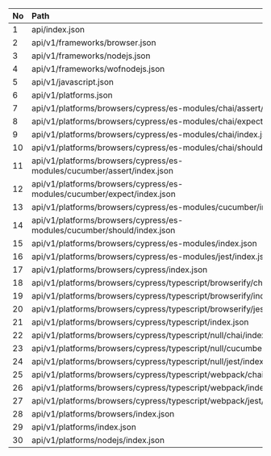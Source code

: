| No | Path                                                                    |
| :- | :---------------------------------------------------------------------- |
| 1  | api/index.json                                                          |
| 2  | api/v1/frameworks/browser.json                                          |
| 3  | api/v1/frameworks/nodejs.json                                           |
| 4  | api/v1/frameworks/wofnodejs.json                                        |
| 5  | api/v1/javascript.json                                                  |
| 6  | api/v1/platforms.json                                                   |
| 7  | api/v1/platforms/browsers/cypress/es-modules/chai/assert/index.json     |
| 8  | api/v1/platforms/browsers/cypress/es-modules/chai/expect/index.json     |
| 9  | api/v1/platforms/browsers/cypress/es-modules/chai/index.json            |
| 10 | api/v1/platforms/browsers/cypress/es-modules/chai/should/index.json     |
| 11 | api/v1/platforms/browsers/cypress/es-modules/cucumber/assert/index.json |
| 12 | api/v1/platforms/browsers/cypress/es-modules/cucumber/expect/index.json |
| 13 | api/v1/platforms/browsers/cypress/es-modules/cucumber/index.json        |
| 14 | api/v1/platforms/browsers/cypress/es-modules/cucumber/should/index.json |
| 15 | api/v1/platforms/browsers/cypress/es-modules/index.json                 |
| 16 | api/v1/platforms/browsers/cypress/es-modules/jest/index.json            |
| 17 | api/v1/platforms/browsers/cypress/index.json                            |
| 18 | api/v1/platforms/browsers/cypress/typescript/browserify/chai/index.json |
| 19 | api/v1/platforms/browsers/cypress/typescript/browserify/index.json      |
| 20 | api/v1/platforms/browsers/cypress/typescript/browserify/jest/index.json |
| 21 | api/v1/platforms/browsers/cypress/typescript/index.json                 |
| 22 | api/v1/platforms/browsers/cypress/typescript/null/chai/index.json       |
| 23 | api/v1/platforms/browsers/cypress/typescript/null/cucumber/index.json   |
| 24 | api/v1/platforms/browsers/cypress/typescript/null/jest/index.json       |
| 25 | api/v1/platforms/browsers/cypress/typescript/webpack/chai/index.json    |
| 26 | api/v1/platforms/browsers/cypress/typescript/webpack/index.json         |
| 27 | api/v1/platforms/browsers/cypress/typescript/webpack/jest/index.json    |
| 28 | api/v1/platforms/browsers/index.json                                    |
| 29 | api/v1/platforms/index.json                                             |
| 30 | api/v1/platforms/nodejs/index.json                                      |